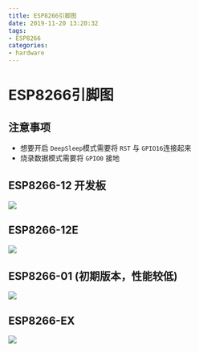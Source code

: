 ```yaml
---
title: ESP8266引脚图
date: 2019-11-20 13:20:32
tags:
- ESP8266
categories:
- hardware
---
```


# ESP8266引脚图

## 注意事项
- 想要开启 `DeepSleep`模式需要将 `RST` 与 `GPIO16`连接起来
- 烧录数据模式需要将 `GPIO0` 接地

## ESP8266-12 开发板

![](https://ssbun-lot.oss-cn-beijing.aliyuncs.com/img/20191219121308.png)

## ESP8266-12E

![](https://ssbun-lot.oss-cn-beijing.aliyuncs.com/img/20191219121748.jpg)

## ESP8266-01 (初期版本，性能较低)

![](https://ssbun-lot.oss-cn-beijing.aliyuncs.com/img/20191219121827.png)

## ESP8266-EX

![](https://ssbun-lot.oss-cn-beijing.aliyuncs.com/img/20191219121950.png)